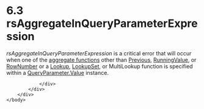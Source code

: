 <html dir="LTR" xmlns:mshelp="http://msdn.microsoft.com/mshelp" xmlns:ddue="http://ddue.schemas.microsoft.com/authoring/2003/5" xmlns:xlink="http://www.w3.org/1999/xlink" xmlns:tool="http://www.microsoft.com/tooltip">
    <head>
        <meta http-equiv="Content-Type" content="text/html; CHARSET=utf-8"></meta>
        <meta name="save" content="history"></meta>
        <title>6.3 rsAggregateInQueryParameterExpression</title>
        <xml>
            <mshelp:toctitle title="6.3 rsAggregateInQueryParameterExpression"></mshelp:toctitle>
            <mshelp:rltitle title="[MS-RDL]: rsAggregateInQueryParameterExpression"></mshelp:rltitle>
            <mshelp:keyword index="A" term="543be1b8-4c64-4575-b6c7-f3929e4477c9"></mshelp:keyword>
            <mshelp:attr name="DCSext.ContentType" value="open specification"></mshelp:attr>
            <mshelp:attr name="AssetID" value="543be1b8-4c64-4575-b6c7-f3929e4477c9"></mshelp:attr>
            <mshelp:attr name="TopicType" value="kbRef"></mshelp:attr>
            <mshelp:attr name="DCSext.Title" value="[MS-RDL]: rsAggregateInQueryParameterExpression" />
        </xml>
    </head>
    <body>
        <div id="header">
            <h1 class="heading">6.3 rsAggregateInQueryParameterExpression</h1>
        </div>
        <div id="mainSection">
            <div id="mainBody">
                <div id="allHistory" class="saveHistory"></div>
                <div id="sectionSection0" class="section" name="collapseableSection">
                    

<p><i>rsAggregateInQueryParameterExpression</i> is a critical
error that will occur when one of the <a href="b2482b3f-74ab-4ca8-a9e5-c07955011743.md#gt_1d75df79-dbed-4ab5-8650-588c4e94ba3b">aggregate functions</a> other
than <a href="3e1da2a1-547f-4b00-b88e-62847bea3419.md">Previous</a>, <a href="d87b6538-477f-4292-a3dd-a5774142bec6.md">RunningValue</a>, or <a href="5246ac2c-9de7-42a2-9b5a-73484f9fe73b.md">RowNumber</a> or a <a href="f7cfa0a3-695f-496c-ac72-e4f865e2803a.md">Lookup</a>, <a href="def44c38-e9cc-449b-87fc-72a95ef1c8fb.md">LookupSet</a>, or MultiLookup
function is specified within a <a href="460d7670-b17e-4b1c-8dfd-6e708eef1d8c.md">QueryParameter.Value</a>
instance. </p>


                </div>
            </div>
        </div>
    </body>
</html>